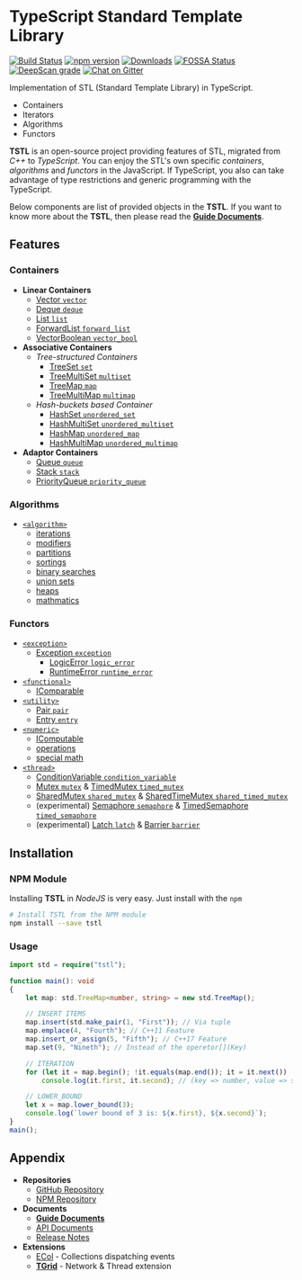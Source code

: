 # **T**ypeScript **S**tandard **T**emplate **L**ibrary
[![Build Status](https://travis-ci.org/samchon/tstl.svg?branch=master)](https://travis-ci.org/samchon/tstl)
[![npm version](https://badge.fury.io/js/tstl.svg)](https://www.npmjs.com/package/tstl)
[![Downloads](https://img.shields.io/npm/dm/tstl.svg)](https://www.npmjs.com/package/tstl)
[![FOSSA Status](https://app.fossa.io/api/projects/git%2Bgithub.com%2Fsamchon%2Ftstl.svg?type=shield)](https://app.fossa.io/projects/git%2Bgithub.com%2Fsamchon%2Ftstl?ref=badge_shield)
[![DeepScan grade](https://deepscan.io/api/projects/1798/branches/7800/badge/grade.svg)](https://deepscan.io/dashboard#view=project&pid=1798&bid=7800)
[![Chat on Gitter](https://badges.gitter.im/samchon/tstl.svg)](https://gitter.im/samchon/tstl?utm_source=badge&utm_medium=badge&utm_campaign=pr-badge&utm_content=badge)

Implementation of STL (Standard Template Library) in TypeScript.
  - Containers
  - Iterators
  - Algorithms
  - Functors

**TSTL** is an open-source project providing features of STL, migrated from *C++* to *TypeScript*. You can enjoy the STL's own specific *containers*, *algorithms* and *functors* in the JavaScript. If TypeScript, you also can take advantage of type restrictions and generic programming with the TypeScript.

Below components are list of provided objects in the **TSTL**. If you want to know more about the **TSTL**, then please read the [**Guide Documents**](https://github.com/samchon/tstl/wiki).




## Features
### Containers
  - **Linear Containers**
    - [Vector `vector`](http://samchon.github.io/tstl/api/classes/std.vector.html)
    - [Deque `deque`](http://samchon.github.io/tstl/api/classes/std.deque.html)
    - [List `list`](http://samchon.github.io/tstl/api/classes/std.list.html)
    - [ForwardList `forward_list`](http://samchon.github.io/tstl/api/classes/std.forwardlist.html)
    - [VectorBoolean `vector_bool`](http://samchon.github.io/tstl/api/classes/std.vectorboolean.html)
  - **Associative Containers**
    - *Tree-structured Containers*
      - [TreeSet `set`](http://samchon.github.io/tstl/api/classes/std.treeset.html)
      - [TreeMultiSet `multiset`](http://samchon.github.io/tstl/api/classes/std.treemultiset.html)
      - [TreeMap `map`](http://samchon.github.io/tstl/api/classes/std.treemap.html)
      - [TreeMultiMap `multimap`](http://samchon.github.io/tstl/api/classes/std.treemultimap.html)
    - *Hash-buckets based Container*
      - [HashSet `unordered_set`](http://samchon.github.io/tstl/api/classes/std.hashset.html)
      - [HashMultiSet `unordered_multiset`](http://samchon.github.io/tstl/api/classes/std.hashmultiset.html)
      - [HashMap `unordered_map`](http://samchon.github.io/tstl/api/classes/std.hashmap.html)
      - [HashMultiMap `unordered_multimap`](http://samchon.github.io/tstl/api/classes/std.hashmultimap.html)
  - **Adaptor Containers**
    - [Queue `queue`](http://samchon.github.io/tstl/api/classes/std.queue.html)
    - [Stack `stack`](http://samchon.github.io/tstl/api/classes/std.stack.html)
    - [PriorityQueue `priority_queue`](http://samchon.github.io/tstl/api/classes/std.priorityqueue.html)

### Algorithms
- [`<algorithm>`](http://www.cplusplus.com/reference/algorithm/)
    - [iterations](https://github.com/samchon/tstl/blob/master/src/algorithm/iterations.ts)
    - [modifiers](https://github.com/samchon/tstl/blob/master/src/algorithm/modifiers.ts)
    - [partitions](https://github.com/samchon/tstl/blob/master/src/algorithm/partitions.ts)
    - [sortings](https://github.com/samchon/tstl/blob/master/src/algorithm/sortings.ts)
    - [binary searches](https://github.com/samchon/tstl/blob/master/src/algorithm/binary_searches.ts)
    - [union sets](https://github.com/samchon/tstl/blob/master/src/algorithm/union_sets.ts)
    - [heaps](https://github.com/samchon/tstl/blob/master/src/algorithm/heaps.ts)
    - [mathmatics](https://github.com/samchon/tstl/blob/master/src/algorithm/mathmatics.ts)

### Functors
  - [`<exception>`](http://www.cplusplus.com/reference/exception/)
    - [Exception `exception`](http://samchon.github.io/tstl/api/classes/std.exception.html)
      - [LogicError `logic_error`](http://samchon.github.io/tstl/api/classes/std.logicerror.html)
      - [RuntimeError `runtime_error`](http://samchon.github.io/tstl/api/classes/std.runtimeerror.html)
  - [`<functional>`](http://www.cplusplus.com/reference/functional/)
    - [IComparable](http://samchon.github.io/tstl/api/interfaces/std.icomparable.html)
  - [`<utility>`](http://www.cplusplus.com/reference/utility/)
    - [Pair `pair`](http://samchon.github.io/tstl/api/classes/std.pair.html)
    - [Entry `entry`](http://samchon.github.io/tstl/api/classes/std.entry.html)
  - [`<numeric>`](http://en.cppreference.com/w/cpp/numeric)
    - [IComputable](https://github.com/samchon/tstl/blob/master/src/numeric/IComputable.ts)
    - [operations](https://github.com/samchon/tstl/blob/master/src/numeric/operations.ts)
    - [special math](http://en.cppreference.com/w/cpp/numeric/special_math)
  - [`<thread>`](https://github.com/samchon/tstl/blob/master/src/thread.ts)
    - [ConditionVariable `condition_variable`](http://samchon.github.io/tstl/api/classes/std.conditionvariable.html)
    - [Mutex `mutex`](http://samchon.github.io/tstl/api/classes/std.mutex.html) & [TimedMutex `timed_mutex`](http://samchon.github.io/tstl/api/classes/std.timedmutex.html)
    - [SharedMutex `shared_mutex`](http://samchon.github.io/tstl/api/classes/std.sharedmutex.html) & [SharedTimeMutex `shared_timed_mutex`](http://samchon.github.io/tstl/api/classes/std.sharedtimedmutex.html)
    - (experimental) [Semaphore `semaphore`](http://samchon.github.io/tstl/api/classes/std_experimental.semaphore.html) & [TimedSemaphore `timed_semaphore`](http://samchon.github.io/tstl/api/classes/std_experimental.timedsemaphore.html)
    - (experimental) [Latch `latch`](http://samchon.github.io/tstl/api/classes/std_experimental.latch.html) & [Barrier `barrier`](http://samchon.github.io/tstl/api/classes/std_experimental.barrier.html)




## Installation
### NPM Module
Installing **TSTL** in *NodeJS* is very easy. Just install with the `npm`

```bash
# Install TSTL from the NPM module
npm install --save tstl
```

### Usage
``` typescript
import std = require("tstl");

function main(): void
{
    let map: std.TreeMap<number, string> = new std.TreeMap();

    // INSERT ITEMS
    map.insert(std.make_pair(1, "First")); // Via tuple
    map.emplace(4, "Fourth"); // C++11 Feature
    map.insert_or_assign(5, "Fifth"); // C++17 Feature
    map.set(9, "Nineth"); // Instead of the operetor[](Key)

    // ITERATION
    for (let it = map.begin(); !it.equals(map.end()); it = it.next())
        console.log(it.first, it.second); // (key => number, value => string)

    // LOWER_BOUND
    let x = map.lower_bound(3);
    console.log(`lower bound of 3 is: ${x.first}, ${x.second}`);
}
main();
```




## Appendix
  - **Repositories**
    - [GitHub Repository](https://github.com/samchon/tstl)
    - [NPM Repository](https://www.npmjs.com/package/tstl)
  - **Documents**
    - [**Guide Documents**](https://github.com/samchon/tstl/wiki)
    - [API Documents](http://samchon.github.io/tstl/api)
    - [Release Notes](https://github.com/samchon/tstl/releases)
  - **Extensions**
    - [ECol](https://github.com/samchon/ecol) - Collections dispatching events
    - [**TGrid**](https://github.com/samchon/tgrid) - Network & Thread extension
